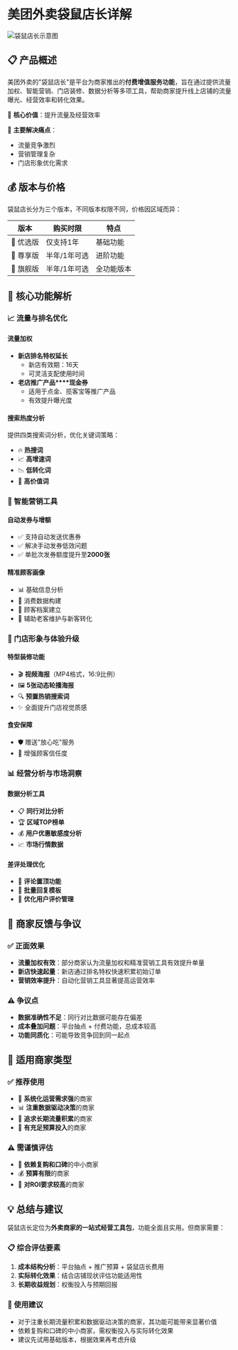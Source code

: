 # 美团外卖袋鼠店长详解

![袋鼠店长示意图](/inline/daishu-dianzhang-hero.png)

## 📋 产品概述

美团外卖的"袋鼠店长"是平台为商家推出的**付费****增值服务****功能**，旨在通过提供流量加权、智能营销、门店装修、数据分析等多项工具，帮助商家提升线上店铺的流量曝光、经营效率和转化效果。

🎯 **核心价值**：提升流量及经营效率

🔧 **主要解决痛点**：

- 流量竞争激烈
- 营销管理复杂
- 门店形象优化需求

## 💰 版本与价格

袋鼠店长分为三个版本，不同版本权限不同，价格因区域而异：

| 版本     | 购买时限     | 特点       |
| -------- | ------------ | ---------- |
| 🥉 优选版 | 仅支持1年    | 基础功能   |
| 🥈 尊享版 | 半年/1年可选 | 进阶功能   |
| 🥇 旗舰版 | 半年/1年可选 | 全功能版本 |

## 🔧 核心功能解析

### 📈 流量与排名优化

#### 流量加权

- **新店排名特权延长**
  - 新店有效期：16天
  - 可灵活支配使用时间
- **老店推广产品****现金券**
  - 适用于点金、揽客宝等推广产品
  - 有效提升曝光度

#### 搜索热度分析

提供四类搜索词分析，优化关键词策略：

- 🔥 **热搜词**
- 📈 **高增速词**
- 📉 **低转化词**
- 💎 **高价值词**

### 🎯 智能营销工具

#### 自动发券与增额

- ✅ 支持自动发送优惠券
- ✅ 解决手动发券低效问题
- ✅ 单批次发券额度提升至**2000张**

#### 精准顾客画像

- 📊 基础信息分析
- 🛒 消费数据构建
- 👥 顾客档案建立
- 🎯 辅助老客维护与新客转化

### 🏪 门店形象与体验升级

#### 特型装修功能

- 🎬 **视频海报**（MP4格式，16:9比例）
- 🖼️ **5张动态****轮播****海报**
- 🔍 **预置热销搜索词**
- ✨ 全面提升门店视觉质感

#### 食安保障

- 🛡️ 赠送"放心吃"服务
- 🤝 增强顾客信任度

### 📊 经营分析与市场洞察

#### 数据分析工具

- 📋 **同行对比分析**
- 🏆 **区域TOP榜单**
- 💰 **用户优惠敏感度分析**
- 📈 **市场行情数据**

#### 差评处理优化

- 📌 **评论置顶功能**
- 📝 **批量回复模板**
- 🎯 **优化用户评价管理**

## 📝 商家反馈与争议

### ✅ 正面效果

- **流量加权有效**：部分商家认为流量加权和精准营销工具有效提升单量
- **新店快速起量**：新店通过排名特权快速积累初始订单
- **营销效率提升**：自动化营销工具显著提高运营效率

### ⚠️ 争议点

- **数据准确性不足**：同行对比数据可能存在偏差
- **成本叠加问题**：平台抽点 + 付费功能，总成本较高
- **功能同质化**：可能导致竞争回到同一起点

## 🎯 适用商家类型

### ✅ 推荐使用

- 🏢 **系统化运营需求强**的商家
- 📊 **注重数据驱动决策**的商家
- 🚀 **追求长期流量积累**的商家
- 💼 **有充足预算投入**的商家

### ⚠️ 需谨慎评估

- 🏪 **依赖复购和口碑**的中小商家
- 💰 **预算有限**的商家
- 🤔 **对ROI要求较高**的商家

## 💡 总结与建议

袋鼠店长定位为**外卖商家的一站式经营工具包**，功能全面且实用。但商家需要：

### 📋 综合评估要素

1. **成本结构分析**：平台抽点 + 推广预算 + 袋鼠店长费用
2. **实际转化效果**：结合店铺现状评估功能适用性
3. **长期收益规划**：权衡投入与预期回报

### 🎯 使用建议

- 对于注重长期流量积累和数据驱动决策的商家，其功能可能带来显著价值
- 依赖复购和口碑的中小商家，需权衡投入与实际转化效果
- 建议先试用基础版本，根据效果再考虑升级